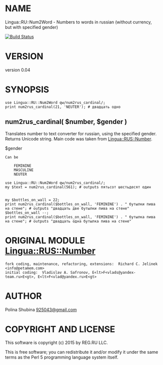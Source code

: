 # NAME

Lingua::RU::Num2Word - Numbers to words in russian (without currency, but with specified gender)

[![Build Status](https://travis-ci.org/regru/lingua-ru-num2word.svg?branch=master)](https://travis-ci.org/regru/lingua-ru-num2word)

# VERSION

version 0.04

# SYNOPSIS

    use Lingua::RU::Num2Word qw/num2rus_cardinal/;
    print num2rus_cardinal(21, 'NEUTER'); # двадцать одно

## num2rus\_cardinal( $number, $gender )

Translates number to text converter for russian, using the specified gender. Returns Unicode string.
Main code was taken from [Lingua::RUS::Number](https://metacpan.org/pod/Lingua::RUS::Number).

$gender

    Can be

        FEMININE
        MASCULINE
        NEUTER

    use Lingua::RU::Num2Word qw/num2rus_cardinal/;
    my $text = num2rus_cardinal(561); # outputs пятьсот шестьдесят один


    my $bottles_on_wall = 22;
    print num2rus_cardinal($bottles_on_wall, 'FEMININE') . " бутылки пива на стене"; # outputs "двадцать две бутылки пива на стене"
    $bottles_on_wall --;
    print num2rus_cardinal($bottles_on_wall, 'FEMININE') . " бутылка пива на стене"; # outputs "двадцать одна бутылка пива на стене"

# ORIGINAL MODULE [Lingua::RUS::Number](https://metacpan.org/pod/Lingua::RUS::Number)

    fork coding, maintenance, refactoring, extensions:  Richard C. Jelinek <info@petamem.com>
    initial coding:  Vladislav A. Safronov, E<lt>F<vlads@yandex-team.ru>E<gt>, E<lt>F<vlad@yandex.ru>E<gt>

# AUTHOR

Polina Shubina <925043@gmail.com>

# COPYRIGHT AND LICENSE

This software is copyright (c) 2015 by REG.RU LLC.

This is free software; you can redistribute it and/or modify it under
the same terms as the Perl 5 programming language system itself.
